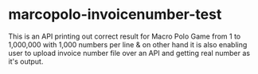 # marcopolo-invoicenumber-test
This is an API printing out correct result for Macro Polo Game from 1 to 1,000,000 with 1,000 numbers per line &amp; on other hand it is also enabling user to upload invoice number file over an API and getting real number as it's output.
